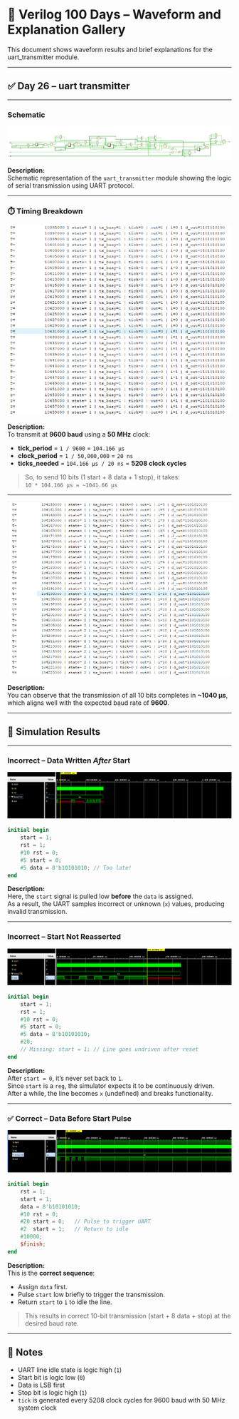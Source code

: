 
# 📘 Verilog 100 Days – Waveform and Explanation Gallery

This document shows waveform results and brief explanations for the uart_transmitter module.

---

## ✅ Day 26 – uart transmitter

---

### Schematic

![uart_transmitter](./images/uart_schematic.png)

**Description:**  
Schematic representation of the `uart_transmitter` module showing the logic of serial transmission using UART protocol.

---

### ⏱️ Timing Breakdown

![uart_transmitter_timing](./images/timing.png)

**Description:**  
To transmit at **9600 baud** using a **50 MHz** clock:

- **tick_period** = `1 / 9600` = `104.166 µs`
- **clock_period** = `1 / 50,000,000` = `20 ns`
- **ticks_needed** = `104.166 µs / 20 ns` = **5208 clock cycles**

> So, to send 10 bits (1 start + 8 data + 1 stop), it takes:  
> `10 * 104.166 µs = ~1041.66 µs`

---

![uart_lastbit_timing](./images/lasttiming.png)

**Description:**  
You can observe that the transmission of all 10 bits completes in **~1040 µs**, which aligns well with the expected baud rate of **9600**.

---

## 🔬 Simulation Results

---

### Incorrect – Data Written *After* Start

![UART Waveform - Data After Start](./images/dataafter.png)

```verilog
initial begin
    start = 1;
    rst = 1;
    #10 rst = 0;
    #5 start = 0;
    #5 data = 8'b10101010; // Too late!
end
```

**Description:**  
Here, the `start` signal is pulled low **before** the `data` is assigned.  
As a result, the UART samples incorrect or unknown (`x`) values, producing invalid transmission.

---

###  Incorrect – Start Not Reasserted

![UART Waveform - Start Not Driven](./images/dataafterwithoutstart.png)

```verilog
initial begin
    start = 1;
    rst = 1;
    #10 rst = 0;
    #5 start = 0;
    #5 data = 8'b10101010;
    #20;
    // Missing: start = 1; // Line goes undriven after reset
end
```

**Description:**  
After `start = 0`, it’s never set back to `1`.  
Since `start` is a `reg`, the simulator expects it to be continuously driven.  
After a while, the line becomes `x` (undefined) and breaks functionality.

---

### ✅ Correct – Data Before Start Pulse

![UART Waveform - Correct Simulation](./images/databefore.png)

```verilog
initial begin
    rst = 1;
    start = 1;
    data = 8'b10101010;
    #10 rst = 0;
    #20 start = 0;   // Pulse to trigger UART
    #2  start = 1;   // Return to idle
    #10000;
    $finish;
end
```

**Description:**  
This is the **correct sequence**:
- Assign `data` first.
- Pulse `start` low briefly to trigger the transmission.
- Return `start` to `1` to idle the line.

> This results in correct 10-bit transmission (start + 8 data + stop) at the desired baud rate.

---

## 📎 Notes

- UART line idle state is logic high (`1`)
- Start bit is logic low (`0`)
- Data is LSB first
- Stop bit is logic high (`1`)
- `tick` is generated every 5208 clock cycles for 9600 baud with 50 MHz system clock
 
